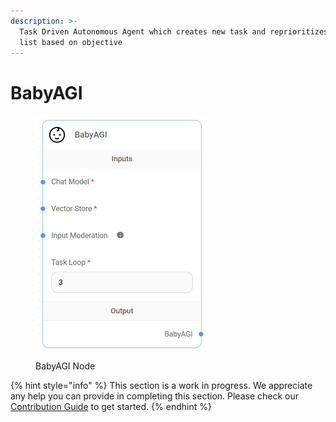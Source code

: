 ```yaml
---
description: >-
  Task Driven Autonomous Agent which creates new task and reprioritizes task
  list based on objective
---
```


# BabyAGI

<figure><img src="../../../.gitbook/assets/image (14) (1).png" alt="" width="275"><figcaption><p>BabyAGI Node</p></figcaption></figure>

{% hint style="info" %}
This section is a work in progress. We appreciate any help you can provide in completing this section. Please check our [Contribution Guide](../../../contributing/) to get started.
{% endhint %}
